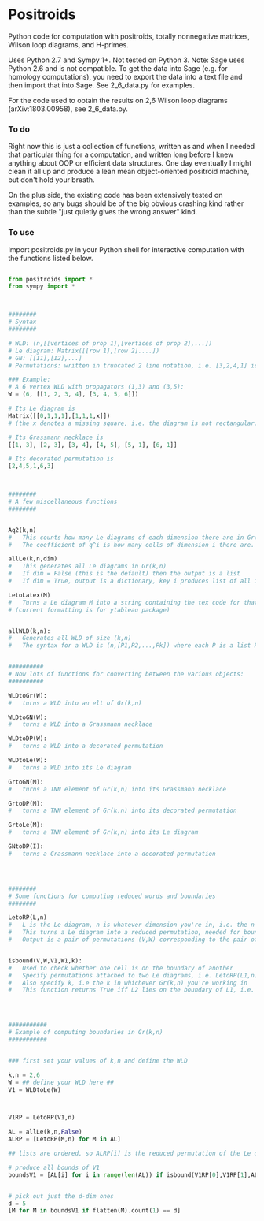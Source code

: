 # Positroids
Python code for computation with positroids, totally nonnegative matrices, Wilson loop diagrams, and H-primes.

Uses Python 2.7 and Sympy 1+. Not tested on Python 3.
Note: Sage uses Python 2.6 and is not compatible. To get the data into Sage (e.g. for homology computations), you need to export the data into a text file and then import that into Sage. See 2_6_data.py for examples.

For the code used to obtain the results on 2,6 Wilson loop diagrams (arXiv:1803.00958), see 2_6_data.py.


### To do
Right now this is just a collection of functions, written as and when I needed that particular thing for a computation, and written long before I knew anything about OOP or efficient data structures. One day eventually I might clean it all up and produce a lean mean object-oriented positroid machine, but don't hold your breath. 

On the plus side, the existing code has been extensively tested on examples, so any bugs should be of the big obvious crashing kind rather than the subtle "just quietly gives the wrong answer" kind.


### To use
Import positroids.py in your Python shell for interactive computation with the functions listed below.

```python

from positroids import *
from sympy import *



########
# Syntax
########

# WLD: (n,[[vertices of prop 1],[vertices of prop 2],...])
# Le diagram: Matrix([[row 1],[row 2]....])
# GN: [[I1],[I2],...]
# Permutations: written in truncated 2 line notation, i.e. [3,2,4,1] is the permutation that maps 1 -> 3, 2 -> 2, 3 -> 4, 4 -> 1.

### Example:
# A 6 vertex WLD with propagators (1,3) and (3,5):
W = (6, [[1, 2, 3, 4], [3, 4, 5, 6]])

# Its Le diagram is
Matrix([[0,1,1,1],[1,1,1,x]]) 
# (the x denotes a missing square, i.e. the diagram is not rectangular)

# Its Grassmann necklace is
[[1, 3], [2, 3], [3, 4], [4, 5], [5, 1], [6, 1]]

# Its decorated permutation is
[2,4,5,1,6,3]



########
# A few miscellaneous functions
########


Aq2(k,n) 
#	This counts how many Le diagrams of each dimension there are in Gr(k,n)
#	The coefficient of q^i is how many cells of dimension i there are.

allLe(k,n,dim)
#	This generates all Le diagrams in Gr(k,n)
#	If dim = False (this is the default) then the output is a list
#	If dim = True, output is a dictionary, key i produces list of all i-dim Le diagrams

LetoLatex(M)
#	Turns a Le diagram M into a string containing the tex code for that diagram
# (current formatting is for ytableau package)


allWLD(k,n):
#	Generates all WLD of size (k,n)
#	The syntax for a WLD is (n,[P1,P2,...,Pk]) where each P is a list P=[i,i+1,j,j+1] listing the propagator's support


##########
# Now lots of functions for converting between the various objects:
##########

WLDtoGr(W):
#	turns a WLD into an elt of Gr(k,n)

WLDtoGN(W):
#	turns a WLD into a Grassmann necklace

WLDtoDP(W):
#	turns a WLD into a decorated permutation

WLDtoLe(W):
#	turns a WLD into its Le diagram

GrtoGN(M):
#	turns a TNN element of Gr(k,n) into its Grassmann necklace

GrtoDP(M):
#	turns a TNN element of Gr(k,n) into its decorated permutation

GrtoLe(M):
#	turns a TNN element of Gr(k,n) into its Le diagram

GNtoDP(I):
#	turns a Grassmann necklace into a decorated permutation




########
# Some functions for computing reduced words and boundaries
########

LetoRP(L,n)
#	L is the Le diagram, n is whatever dimension you're in, i.e. the n in Gr(k,n)
#	This turns a Le diagram into a reduced permutation, needed for boundaries
#	Output is a pair of permutations (V,W) corresponding to the pair of permutations defining the cell


isbound(V,W,V1,W1,k):
#	Used to check whether one cell is on the boundary of another
#	Specify permutations attached to two Le diagrams, i.e. LetoRP(L1,n) = (V,W) and LetoRP(L2,n) = (V1,W1)
#	Also specify k, i.e the k in whichever Gr(k,n) you're working in
#	This function returns True iff L2 lies on the boundary of L1, i.e. (V1,W1) lies on the boundary of (V,W)




###########
# Example of computing boundaries in Gr(k,n)
###########


### first set your values of k,n and define the WLD

k,n = 2,6
W = ## define your WLD here ## 
V1 = WLDtoLe(W)



V1RP = LetoRP(V1,n)

AL = allLe(k,n,False)
ALRP = [LetoRP(M,n) for M in AL]

## lists are ordered, so ALRP[i] is the reduced permutation of the Le diagram AL[i]

# produce all bounds of V1
boundsV1 = [AL[i] for i in range(len(AL)) if isbound(V1RP[0],V1RP[1],ALRP[i][0],ALRP[i][1],k)]


# pick out just the d-dim ones
d = 5
[M for M in boundsV1 if flatten(M).count(1) == d]


```
